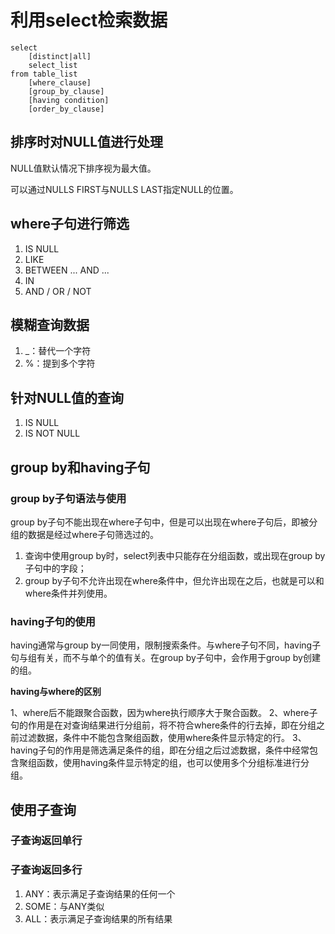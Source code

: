 # 利用select检索数据

	select
		[distinct|all]
		select_list
	from table_list
		[where_clause]
		[group_by_clause]
		[having condition]
		[order_by_clause]

## 排序时对NULL值进行处理

NULL值默认情况下排序视为最大值。

可以通过NULLS FIRST与NULLS LAST指定NULL的位置。

## where子句进行筛选

1. IS NULL
2. LIKE
3. BETWEEN ... AND ...
4. IN
4. AND / OR / NOT

## 模糊查询数据

1. \_：替代一个字符
2. %：提到多个字符

## 针对NULL值的查询

1. IS NULL
2. IS NOT NULL

## group by和having子句

### group by子句语法与使用

group by子句不能出现在where子句中，但是可以出现在where子句后，即被分组的数据是经过where子句筛选过的。

1. 查询中使用group by时，select列表中只能存在分组函数，或出现在group by子句中的字段；
2. group by子句不允许出现在where条件中，但允许出现在之后，也就是可以和where条件并列使用。

### having子句的使用

having通常与group by一同使用，限制搜索条件。与where子句不同，having子句与组有关，而不与单个的值有关。在group by子句中，会作用于group by创建的组。

**having与where的区别**

1、where后不能跟聚合函数，因为where执行顺序大于聚合函数。 
2、where子句的作用是在对查询结果进行分组前，将不符合where条件的行去掉，即在分组之前过滤数据，条件中不能包含聚组函数，使用where条件显示特定的行。 
3、having子句的作用是筛选满足条件的组，即在分组之后过滤数据，条件中经常包含聚组函数，使用having条件显示特定的组，也可以使用多个分组标准进行分组。

## 使用子查询

### 子查询返回单行

### 子查询返回多行

1. ANY：表示满足子查询结果的任何一个
2. SOME：与ANY类似
3. ALL：表示满足子查询结果的所有结果